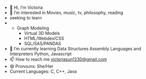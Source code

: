 - 👋 Hi, I’m Victoria 
- 👀 I’m interested in
    Movies, music, tv, philosophy, reading
- seeking to learn
- - Graph Modeling
    - Virtual 3D Models
    - HTML/Webdev/CSS
    - SQL/SAS/PANDAS
- 🌱 I’m currently learning
    Data Structures
    Assembly Languages and Interpreters
    Python, Javascript
- 📫 How to reach me
    victoriasun1230@gmail.com
- 😄 Pronouns:
    She/Her
- Current Languages:
    C, C++, Java


<!---
PublicEnemyNum1/PublicEnemyNum1 is a ✨ special ✨ repository because its `README.md` (this file) appears on your GitHub profile.
You can click the Preview link to take a look at your changes.
--->
